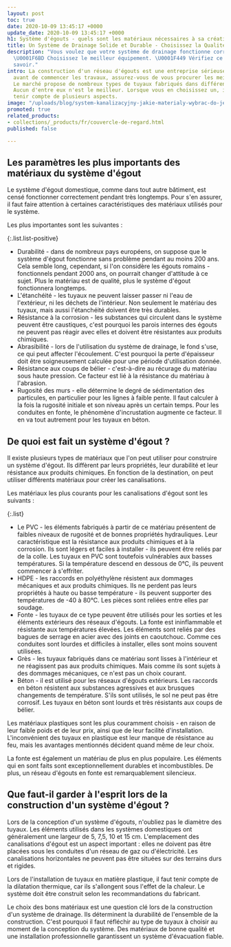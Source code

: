 ```yaml
---
layout: post
toc: true
date: 2020-10-09 13:45:17 +0000
update_date: 2020-10-09 13:45:17 +0000
h1: Système d'égouts - quels sont les matériaux nécessaires à sa création ?
title: Un Système de Drainage Solide et Durable - Choisissez la Qualité
description: "Vous voulez que votre système de drainage fonctionne correctement ?
  \U0001F6BD Choisissez le meilleur équipement. \U0001F449 Vérifiez ce que vous devez
  savoir."
intro: La construction d'un réseau d'égouts est une entreprise sérieuse. C'est pourquoi,
  avant de commencer les travaux, assurez-vous de vous procurer les meilleurs matériaux.
  Le marché propose de nombreux types de tuyaux fabriqués dans différents matériaux.
  Aucun d'entre eux n'est le meilleur. Lorsque vous en choisissez un, il est bon de
  tenir compte de plusieurs aspects.
image: "/uploads/blog/system-kanalizacyjny-jakie-materialy-wybrac-do-jego-stworzenia.jpg"
promoted: true
related_products:
- collections/_products/fr/couvercle-de-regard.html
published: false

---
```

## Les paramètres les plus importants des matériaux du système d'égout

Le système d'égout domestique, comme dans tout autre bâtiment, est censé fonctionner correctement pendant très longtemps. Pour s'en assurer, il faut faire attention à certaines caractéristiques des matériaux utilisés pour le système.

Les plus importantes sont les suivantes :

{:.list.list-positive}

* Durabilité - dans de nombreux pays européens, on suppose que le système d'égout fonctionne sans problème pendant au moins 200 ans. Cela semble long, cependant, si l'on considère les égouts romains - fonctionnels pendant 2000 ans, on pourrait changer d'attitude à ce sujet. Plus le matériau est de qualité, plus le système d'égout fonctionnera longtemps.
* L'étanchéité - les tuyaux ne peuvent laisser passer ni l'eau de l'extérieur, ni les déchets de l'intérieur. Non seulement le matériau des tuyaux, mais aussi l'étanchéité doivent être très durables.
* Résistance à la corrosion - les substances qui circulent dans le système peuvent être caustiques, c'est pourquoi les parois internes des égouts ne peuvent pas réagir avec elles et doivent être résistantes aux produits chimiques.
* Abrasibilité - lors de l'utilisation du système de drainage, le fond s'use, ce qui peut affecter l'écoulement. C'est pourquoi la perte d'épaisseur doit être soigneusement calculée pour une période d'utilisation donnée.
* Résistance aux coups de bélier - c'est-à-dire au récurage du matériau sous haute pression. Ce facteur est lié à la résistance du matériau à l'abrasion.
* Rugosité des murs - elle détermine le degré de sédimentation des particules, en particulier pour les lignes à faible pente. Il faut calculer à la fois la rugosité initiale et son niveau après un certain temps. Pour les conduites en fonte, le phénomène d'incrustation augmente ce facteur. Il en va tout autrement pour les tuyaux en béton.

## De quoi est fait un système d'égout ?

Il existe plusieurs types de matériaux que l'on peut utiliser pour construire un système d'égout. Ils diffèrent par leurs propriétés, leur durabilité et leur résistance aux produits chimiques. En fonction de la destination, on peut utiliser différents matériaux pour créer les canalisations.

Les matériaux les plus courants pour les canalisations d'égout sont les suivants :

{:.list}

* Le PVC - les éléments fabriqués à partir de ce matériau présentent de faibles niveaux de rugosité et de bonnes propriétés hydrauliques. Leur caractéristique est la résistance aux produits chimiques et à la corrosion. Ils sont légers et faciles à installer - ils peuvent être reliés par de la colle. Les tuyaux en PVC sont toutefois vulnérables aux basses températures. Si la température descend en dessous de 0°C, ils peuvent commencer à s'effriter.
* HDPE - les raccords en polyéthylène résistent aux dommages mécaniques et aux produits chimiques. Ils ne perdent pas leurs propriétés à haute ou basse température - ils peuvent supporter des températures de -40 à 80°C. Les pièces sont reliées entre elles par soudage.
* Fonte - les tuyaux de ce type peuvent être utilisés pour les sorties et les éléments extérieurs des réseaux d'égouts. La fonte est ininflammable et résistante aux températures élevées. Les éléments sont reliés par des bagues de serrage en acier avec des joints en caoutchouc. Comme ces conduites sont lourdes et difficiles à installer, elles sont moins souvent utilisées.
* Grès - les tuyaux fabriqués dans ce matériau sont lisses à l'intérieur et ne réagissent pas aux produits chimiques. Mais comme ils sont sujets à des dommages mécaniques, ce n'est pas un choix courant.
* Béton - il est utilisé pour les réseaux d'égouts extérieurs. Les raccords en béton résistent aux substances agressives et aux brusques changements de température. S'ils sont utilisés, le sol ne peut pas être corrosif. Les tuyaux en béton sont lourds et très résistants aux coups de bélier.

Les matériaux plastiques sont les plus couramment choisis - en raison de leur faible poids et de leur prix, ainsi que de leur facilité d'installation. L'inconvénient des tuyaux en plastique est leur manque de résistance au feu, mais les avantages mentionnés décident quand même de leur choix.

La fonte est également un matériau de plus en plus populaire. Les éléments qui en sont faits sont exceptionnellement durables et incombustibles. De plus, un réseau d'égouts en fonte est remarquablement silencieux.

## Que faut-il garder à l'esprit lors de la construction d'un système d'égout ?

Lors de la conception d'un système d'égouts, n'oubliez pas le diamètre des tuyaux. Les éléments utilisés dans les systèmes domestiques ont généralement une largeur de 5, 7,5, 10 et 15 cm. L'emplacement des canalisations d'égout est un aspect important : elles ne doivent pas être placées sous les conduites d'un réseau de gaz ou d'électricité. Les canalisations horizontales ne peuvent pas être situées sur des terrains durs et rigides.

Lors de l'installation de tuyaux en matière plastique, il faut tenir compte de la dilatation thermique, car ils s'allongent sous l'effet de la chaleur. Le système doit être construit selon les recommandations du fabricant.

Le choix des bons matériaux est une question clé lors de la construction d'un système de drainage. Ils déterminent la durabilité de l'ensemble de la construction. C'est pourquoi il faut réfléchir au type de tuyaux à choisir au moment de la conception du système. Des matériaux de bonne qualité et une installation professionnelle garantissent un système d'évacuation fiable.